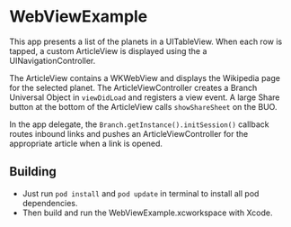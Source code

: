 # WebViewExample

This app presents a list of the planets in a UITableView. When each
row is tapped, a custom ArticleView is displayed using the a UINavigationController.

The ArticleView contains a WKWebView and displays the Wikipedia page for the
selected planet. The ArticleViewController creates a Branch Universal Object in
`viewDidLoad` and registers a view event. A large Share button at the
bottom of the ArticleView calls `showShareSheet` on the BUO.

In the app delegate, the `Branch.getInstance().initSession()` callback routes
inbound links and pushes an ArticleViewController for the appropriate article when
a link is opened.

## Building

* Just run `pod install` and `pod update` in terminal to install all pod dependencies.
* Then build and run the WebViewExample.xcworkspace with Xcode.
